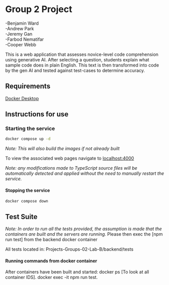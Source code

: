 # Group 2 Project

-Benjamin Ward  
-Andrew Park  
-Jeremy Gan  
-Farbod Nematifar  
-Cooper Webb

This is a web application that assesses novice-level code comprehension using generative AI. After selecting a question, students explain what sample code does in plain English. This text is then transformed into code by the gen AI and tested against test-cases to determine accuracy.

## Requirements

[Docker Desktop](https://www.docker.com/products/docker-desktop/)

## Instructions for use

### Starting the service

```sh
docker compose up -d
```

_Note: This will also build the images if not already built_

To view the associated web pages navigate to
[localhost:4000](http://localhost:4000)

_Note: any modifications made to TypeScript source files will be automatically detected and applied without the need to manually restart the service._

#### Stopping the service

```sh
docker compose down
```

## Test Suite
_Note: In order to run all the tests provided, the assumption is made that the containers are built and the servers are running._
Please then exec the [npm run test] from the backend docker container

All tests located in: Projects-Groups-02-Lab-B/backend/tests


#### Running commands from docker container
After containers have been built and started:
docker ps [To look at all container IDS]. 
docker exec -it <containerID of backend from above> npm run test. 



